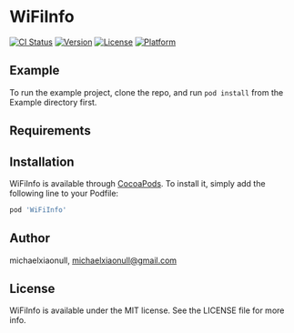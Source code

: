 # WiFiInfo

[![CI Status](https://img.shields.io/travis/michaelxiaonull/WiFiInfo.svg?style=flat)](https://travis-ci.org/michaelxiaonull/WiFiInfo)
[![Version](https://img.shields.io/cocoapods/v/WiFiInfo.svg?style=flat)](https://cocoapods.org/pods/WiFiInfo)
[![License](https://img.shields.io/cocoapods/l/WiFiInfo.svg?style=flat)](https://cocoapods.org/pods/WiFiInfo)
[![Platform](https://img.shields.io/cocoapods/p/WiFiInfo.svg?style=flat)](https://cocoapods.org/pods/WiFiInfo)

## Example

To run the example project, clone the repo, and run `pod install` from the Example directory first.

## Requirements

## Installation

WiFiInfo is available through [CocoaPods](https://cocoapods.org). To install
it, simply add the following line to your Podfile:

```ruby
pod 'WiFiInfo'
```

## Author

michaelxiaonull, michaelxiaonull@gmail.com

## License

WiFiInfo is available under the MIT license. See the LICENSE file for more info.
